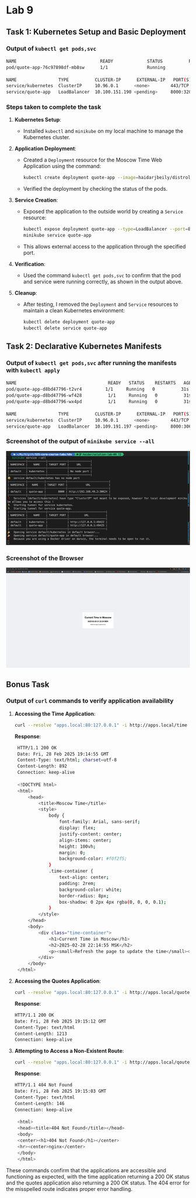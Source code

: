 # Lab 9

## Task 1: Kubernetes Setup and Basic Deployment

### Output of `kubectl get pods,svc`

```bash
NAME                                READY             STATUS          RESTARTS         AGE
pod/quote-app-76c97898df-mb8sw      1/1               Running          0               5m44s

NAME                TYPE          CLUSTER-IP      EXTERNAL-IP   PORT(S)               AGE
service/kubernetes  ClusterIP     10.96.0.1      <none>        443/TCP              24m
service/quote-app   LoadBalancer  10.100.151.190 <pending>     8000:32024/TCP       2m53s
```

### Steps taken to complete the task

1. **Kubernetes Setup**:

   - Installed `kubectl` and `minikube` on my local machine to manage the Kubernetes cluster.

2. **Application Deployment**:

   - Created a `Deployment` resource for the Moscow Time Web Application using the command:

     ```bash
     kubectl create deployment quote-app --image=haidarjbeily/distroless-moscow-time-app
     ```

   - Verified the deployment by checking the status of the pods.

3. **Service Creation**:

   - Exposed the application to the outside world by creating a `Service` resource:

     ```bash
     kubectl expose deployment quote-app --type=LoadBalancer --port=8000
     minikube service quote-app
     ```

   - This allows external access to the application through the specified port.

4. **Verification**:

   - Used the command `kubectl get pods,svc` to confirm that the pod and service were running correctly, as shown in the output above.

5. **Cleanup**:

   - After testing, I removed the `Deployment` and `Service` resources to maintain a clean Kubernetes environment:

     ```bash
     kubectl delete deployment quote-app
     kubectl delete service quote-app
     ```

## Task 2: Declarative Kubernetes Manifests

### Output of `kubectl get pods,svc` after running the manifests with `kubectl apply`

```bash
NAME                                   READY   STATUS    RESTARTS   AGE
pod/quote-app-d8bd47796-t2vr4         1/1     Running   0          31s
pod/quote-app-d8bd47796-wf428          1/1     Running   0          31s
pod/quote-app-d8bd47796-wx4pd          1/1     Running   0          31s

NAME                TYPE          CLUSTER-IP      EXTERNAL-IP   PORT(S)               AGE
service/kubernetes  ClusterIP     10.96.0.1      <none>        443/TCP              40m
service/quote-app   LoadBalancer  10.109.191.197 <pending>     8000:30624/TCP       4s
```

### Screenshot of the output of `minikube service --all`

![minikube service --all](./screenshots/mini_service_all.png)

### Screenshot of the Browser

![Browser](./screenshots/app_running.png)

## Bonus Task

### Output of `curl` commands to verify application availability

1. **Accessing the Time Application**:

   ```bash
   curl --resolve "apps.local:80:127.0.0.1" -i http://apps.local/time
   ```

   **Response**:

   ```bash
    HTTP/1.1 200 OK
    Date: Fri, 28 Feb 2025 19:14:55 GMT
    Content-Type: text/html; charset=utf-8
    Content-Length: 892
    Connection: keep-alive

    <!DOCTYPE html>
    <html>
        <head>
            <title>Moscow Time</title>
            <style>
                body {
                    font-family: Arial, sans-serif;
                    display: flex;
                    justify-content: center;
                    align-items: center;
                    height: 100vh;
                    margin: 0;
                    background-color: #f0f2f5;
                }
                .time-container {
                    text-align: center;
                    padding: 2rem;
                    background-color: white;
                    border-radius: 8px;
                    box-shadow: 0 2px 4px rgba(0, 0, 0, 0.1);
                }
            </style>
        </head>
        <body>
            <div class="time-container">
                <h1>Current Time in Moscow</h1>
                <h2>2025-02-28 22:14:55 MSK</h2>
                <p><small>Refresh the page to update the time</small></p>
            </div>
        </body>
    </html>
   ```

2. **Accessing the Quotes Application**:

   ```bash
   curl --resolve "apps.local:80:127.0.0.1" -i http://apps.local/quotes
   ```

   **Response**:

   ```bash
   HTTP/1.1 200 OK
   Date: Fri, 28 Feb 2025 19:15:12 GMT
   Content-Type: text/html
   Content-Length: 1213
   Connection: keep-alive
   ```

3. **Attempting to Access a Non-Existent Route**:

   ```bash
   curl --resolve "apps.local:80:127.0.0.1" -i http://apps.local/qoutes
   ```

   **Response**:

   ```bash
   HTTP/1.1 404 Not Found
   Date: Fri, 28 Feb 2025 19:15:03 GMT
   Content-Type: text/html
   Content-Length: 146
   Connection: keep-alive

    <html>
    <head><title>404 Not Found</title></head>
    <body>
    <center><h1>404 Not Found</h1></center>
    <hr><center>nginx</center>
    </body>
    </html>
   ```

These commands confirm that the applications are accessible and functioning as expected, with the time application returning a 200 OK status and the quotes application also returning a 200 OK status. The 404 error for the misspelled route indicates proper error handling.
